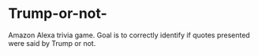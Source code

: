 # Trump-or-not-
Amazon Alexa trivia game. Goal is to correctly identify if quotes presented were said by Trump or not.

